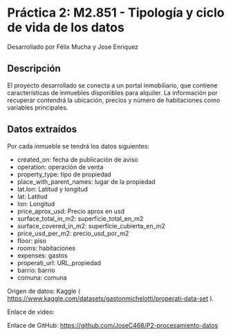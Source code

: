 # Práctica 2: M2.851 - Tipología y ciclo de vida de los datos
Desarrollado por Félix Mucha y Jose Enriquez

## Descripción
El proyecto desarrollado se conecta a un portal inmobiliario, que contiene características de inmuebles disponibles para alquiler. La información por recuperar contendrá la ubicación, precios y número de habitaciones como variables principales. 

## Datos extraídos
Por cada inmueble se tendrá los datos siguientes:

+ created_on: fecha de publicación de aviso
+ operation: operación de venta
+ property_type: tipo de propiedad
+ place_with_parent_names: lugar de la propiedad
+ lat.lon: Latitud y longitud
+ lat: Latitud
+ lon: Longitud
+ price_aprox_usd: Precio aprox en usd
+ surface_total_in_m2: superficie_total_en_m2
+ surface_covered_in_m2: superficie_cubierta_en_m2
+ price_usd_per_m2: precio_usd_por_m2
+ floor: piso
+ rooms: habitaciones
+ expenses: gastos
+ properati_url: URL_propiedad
+ barrio: barrio
+ comuna: comuna

Origen de datos: Kaggle ( https://www.kaggle.com/datasets/gastonmichelotti/properati-data-set ).

Enlace de video: 

Enlace de GitHub: https://github.com/JoseC468/P2-procesamiento-datos

